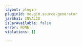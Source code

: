 ```yaml
---
layout: plugin
pluginId: me.gjm.source-generator
jarSha1: INVALID
isJarAvailable: false
error: NONE
violations: []

---
```

